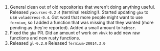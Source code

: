 
1) General clean out of old repositories that weren't doing anything useful.
   Released `yacurses-0.2.4` (terminal resizing!).
   Started updating `gba` to use `voladdress-0.4`.
   Got word that more people might want to use `fermium`,
   so I added a function that was missing that they wanted (more pending as they're reported).
   Added a small amount to `hektor`.
2) Fixed the `gba` PR.
   Did an amount of work on `vkvk` to add new raw functions and new rusty functions.
3) Released `gl-0.2.0`
   Released `fermium-20014.3.0`
